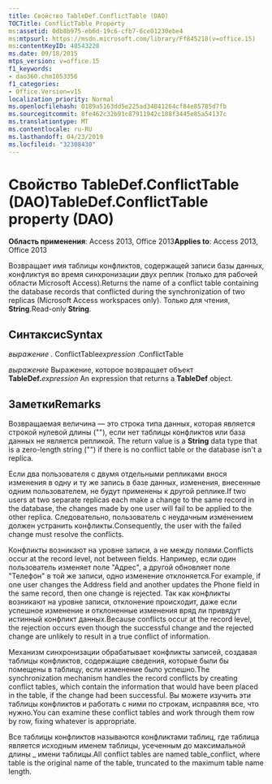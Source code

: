 ```yaml
---
title: Свойство TableDef.ConflictTable (DAO)
TOCTitle: ConflictTable Property
ms:assetid: 0db8b975-eb6d-19c6-cfb7-6ce01230ebe4
ms:mtpsurl: https://msdn.microsoft.com/library/Ff845218(v=office.15)
ms:contentKeyID: 48543228
ms.date: 09/18/2015
mtps_version: v=office.15
f1_keywords:
- dao360.chm1053356
f1_categories:
- Office.Version=v15
localization_priority: Normal
ms.openlocfilehash: 0189a5163dd5e225ad34841264cf84e85785d7fb
ms.sourcegitcommit: 8fe462c32b91c87911942c188f3445e85a54137c
ms.translationtype: MT
ms.contentlocale: ru-RU
ms.lasthandoff: 04/23/2019
ms.locfileid: "32308430"
---
```

# <a name="tabledefconflicttable-property-dao"></a><span data-ttu-id="b59d1-102">Свойство TableDef.ConflictTable (DAO)</span><span class="sxs-lookup"><span data-stu-id="b59d1-102">TableDef.ConflictTable property (DAO)</span></span>


<span data-ttu-id="b59d1-103">**Область применения**: Access 2013, Office 2013</span><span class="sxs-lookup"><span data-stu-id="b59d1-103">**Applies to**: Access 2013, Office 2013</span></span>

<span data-ttu-id="b59d1-104">Возвращает имя таблицы конфликтов, содержащей записи базы данных, конфликтуя во время синхронизации двух реплик (только для рабочей области Microsoft Access).</span><span class="sxs-lookup"><span data-stu-id="b59d1-104">Returns the name of a conflict table containing the database records that conflicted during the synchronization of two replicas (Microsoft Access workspaces only).</span></span> <span data-ttu-id="b59d1-105">Только для чтения, **String**.</span><span class="sxs-lookup"><span data-stu-id="b59d1-105">Read-only **String**.</span></span>

## <a name="syntax"></a><span data-ttu-id="b59d1-106">Синтаксис</span><span class="sxs-lookup"><span data-stu-id="b59d1-106">Syntax</span></span>

<span data-ttu-id="b59d1-107">*выражение .* ConflictTable</span><span class="sxs-lookup"><span data-stu-id="b59d1-107">*expression* .ConflictTable</span></span>

<span data-ttu-id="b59d1-108">*выражение* Выражение, которое возвращает объект **TableDef.**</span><span class="sxs-lookup"><span data-stu-id="b59d1-108">*expression* An expression that returns a **TableDef** object.</span></span>

## <a name="remarks"></a><span data-ttu-id="b59d1-109">Заметки</span><span class="sxs-lookup"><span data-stu-id="b59d1-109">Remarks</span></span>

<span data-ttu-id="b59d1-110">Возвращаемая величина — это строка типа данных, которая является строкой нулевой длины (""), если нет таблицы конфликтов или база данных не является репликой. </span><span class="sxs-lookup"><span data-stu-id="b59d1-110">The return value is a **String** data type that is a zero-length string ("") if there is no conflict table or the database isn't a replica.</span></span>

<span data-ttu-id="b59d1-111">Если два пользователя с двумя отдельными репликами внося изменения в одну и ту же запись в базе данных, изменения, внесенные одним пользователем, не будут применены к другой реплике.</span><span class="sxs-lookup"><span data-stu-id="b59d1-111">If two users at two separate replicas each make a change to the same record in the database, the changes made by one user will fail to be applied to the other replica.</span></span> <span data-ttu-id="b59d1-112">Следовательно, пользователь с неудачным изменением должен устранить конфликты.</span><span class="sxs-lookup"><span data-stu-id="b59d1-112">Consequently, the user with the failed change must resolve the conflicts.</span></span>

<span data-ttu-id="b59d1-113">Конфликты возникают на уровне записи, а не между полями.</span><span class="sxs-lookup"><span data-stu-id="b59d1-113">Conflicts occur at the record level, not between fields.</span></span> <span data-ttu-id="b59d1-114">Например, если один пользователь изменяет поле "Адрес", а другой обновляет поле "Телефон" в той же записи, одно изменение отклоняется.</span><span class="sxs-lookup"><span data-stu-id="b59d1-114">For example, if one user changes the Address field and another updates the Phone field in the same record, then one change is rejected.</span></span> <span data-ttu-id="b59d1-115">Так как конфликты возникают на уровне записи, отклонение происходит, даже если успешное изменение и отклоненные изменения вряд ли привядут истинный конфликт данных.</span><span class="sxs-lookup"><span data-stu-id="b59d1-115">Because conflicts occur at the record level, the rejection occurs even though the successful change and the rejected change are unlikely to result in a true conflict of information.</span></span>

<span data-ttu-id="b59d1-116">Механизм синхронизации обрабатывает конфликты записей, создавая таблицы конфликтов, содержащие сведения, которые были бы помещены в таблицу, если изменение было успешно.</span><span class="sxs-lookup"><span data-stu-id="b59d1-116">The synchronization mechanism handles the record conflicts by creating conflict tables, which contain the information that would have been placed in the table, if the change had been successful.</span></span> <span data-ttu-id="b59d1-117">Вы можете изучить эти таблицы конфликтов и работать с ними по строкам, исправляя все, что нужно.</span><span class="sxs-lookup"><span data-stu-id="b59d1-117">You can examine these conflict tables and work through them row by row, fixing whatever is appropriate.</span></span>

<span data-ttu-id="b59d1-118">Все таблицы конфликтов называются конфликтами таблиц, где таблица является исходным именем таблицы, усеченным до максимальной длины \_ имени таблицы.</span><span class="sxs-lookup"><span data-stu-id="b59d1-118">All conflict tables are named table\_conflict, where table is the original name of the table, truncated to the maximum table name length.</span></span>


